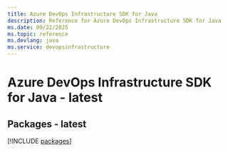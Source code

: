 ```yaml
---
title: Azure DevOps Infrastructure SDK for Java
description: Reference for Azure DevOps Infrastructure SDK for Java
ms.date: 09/22/2025
ms.topic: reference
ms.devlang: java
ms.service: devopsinfrastructure
---
```

# Azure DevOps Infrastructure SDK for Java - latest
## Packages - latest
[!INCLUDE [packages](devops-infrastructure-index.md)]